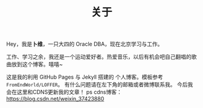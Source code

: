 ﻿---
layout: page
title: 关于
permalink: /about/
---

Hey，我是**卜维**，一只大四的 Oracle DBA，现在北京学习与工作。

工作、学习之余，我还是一个运动爱好者。热爱音乐，以后有机会吧自己翻唱的歌曲放到这个博客。嘻嘻~

这是我的利用 GitHub Pages 与 Jekyll 搭建的 个人博客。模板参考`FromEndWorld/LOFFER`。
有什么问题请在左下角的邮箱或者微博联系我。
今后我会在这里和CDNS更新我的文章！
ps cdns博客：https://blog.csdn.net/weixin_37423880
